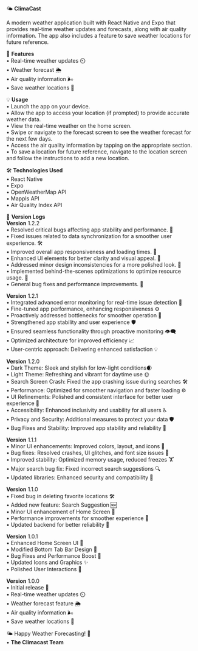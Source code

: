 🌤️ **ClimaCast**

A modern weather application built with React Native and Expo that provides real-time weather updates and forecasts, along with air quality information. The app also includes a feature to save weather locations for future reference.

📱 **Features**\
• Real-time weather updates ⏲️\
• Weather forecast 🌦️\
• Air quality information 🌬️\
• Save weather locations 📍

💡 **Usage**\
• Launch the app on your device.\
• Allow the app to access your location (if prompted) to provide accurate weather data.\
• View the real-time weather on the home screen.\
• Swipe or navigate to the forecast screen to see the weather forecast for the next few days.\
• Access the air quality information by tapping on the appropriate section.\
• To save a location for future reference, navigate to the location screen and follow the instructions to add a new location.

🛠️ **Technologies Used**\
• React Native\
• Expo\
• OpenWeatherMap API\
• Mappls API\
• Air Quality Index API

📜 **Version Logs**\
**Version** 1.2.2\
• Resolved critical bugs affecting app stability and performance. 🐛\
• Fixed issues related to data synchronization for a smoother user experience. 🛠️\
• Improved overall app responsiveness and loading times. 🚀\
• Enhanced UI elements for better clarity and visual appeal. 🎨\
• Addressed minor design inconsistencies for a more polished look. 🛑\
• Implemented behind-the-scenes optimizations to optimize resource usage. 🚧\
• General bug fixes and performance improvements. 🐞

**Version** 1.2.1\
• Integrated advanced error monitoring for real-time issue detection 🚀\
• Fine-tuned app performance, enhancing responsiveness ⚙️\
• Proactively addressed bottlenecks for smoother operation 🔄\
• Strengthened app stability and user experience 🛡️\
• Ensured seamless functionality through proactive monitoring 👁️‍🗨️\
• Optimized architecture for improved efficiency 📈\
• User-centric approach: Delivering enhanced satisfaction 💡

**Version** 1.2.0\
• Dark Theme: Sleek and stylish for low-light conditions🌒\
• Light Theme: Refreshing and vibrant for daytime use 🌞\
• Search Screen Crash: Fixed the app crashing issue during searches 🛠️\
• Performance: Optimized for smoother navigation and faster loading ⚙️\
• UI Refinements: Polished and consistent interface for better user experience 🎨\
• Accessibility: Enhanced inclusivity and usability for all users ♿\
• Privacy and Security: Additional measures to protect your data 🛡️\
• Bug Fixes and Stability: Improved app stability and reliability 🐞

**Version** 1.1.1\
• Minor UI enhancements: Improved colors, layout, and icons 🎨\
• Bug fixes: Resolved crashes, UI glitches, and font size issues 🐛\
• Improved stability: Optimized memory usage, reduced freezes 🏋️\
• Major search bug fix: Fixed incorrect search suggestions 🔍\
• Updated libraries: Enhanced security and compatibility 🔄

**Version** 1.1.0\
• Fixed bug in deleting favorite locations 🛠️\
• Added new feature: Search Suggestion 🆕\
• Minor UI enhancement of Home Screen 💫\
• Performance improvements for smoother experience 🚀\
• Updated backend for better reliability 🔄

**Version** 1.0.1\
• Enhanced Home Screen UI 🎉\
• Modified Bottom Tab Bar Design 🎨\
• Bug Fixes and Performance Boost 🚀\
• Updated Icons and Graphics ✨\
• Polished User Interactions 🤝

**Version** 1.0.0\
• Initial release 🚀\
• Real-time weather updates ⏲️\
• Weather forecast feature 🌦️\
• Air quality information 🌬️\
• Save weather locations 📍

🌤️ Happy Weather Forecasting! 🌈\
• **The Climacast Team**
